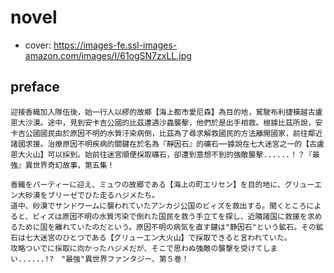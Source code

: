 # novel

- cover: https://images-fe.ssl-images-amazon.com/images/I/61ogSN7zxLL.jpg

## preface


```
迎接香織加入隊伍後，始一行人以繆的故鄉【海上都市愛尼森】為目的地，駕駛布利捷橫越古盧恩大沙漠。途中，見到安卡吉公國的比茲遭遇沙蟲襲擊，他們於是出手相救。根據比茲所說，安卡吉公國國民由於原因不明的水質汙染病倒，比茲為了尋求解救國民的方法離開國家，前往鄰近諸國求援。治療原因不明疾病的關鍵在於名為『靜因石』的礦石──據說在七大迷宮之一的【古盧恩大火山】可以採到。始前往迷宮順便採取礦石，卻遭到意想不到的強敵襲擊......！？『最強』異世界奇幻故事，第五集！

香織をパーティーに迎え、ミュウの故郷である【海上の町エリセン】を目的地に、グリューエン大砂漠をブリーゼでひた走るハジメたち。  
道中、砂漠でサンドワームに襲われていたアンカジ公国のビィズを救出する。聞くところによると、ビィズは原因不明の水質汚染で倒れた国民を救う手立てを探し、近隣諸国に救援を求めるために国を離れていたのだという。原因不明の病気を直す鍵は"静因石"という鉱石。その鉱石は七大迷宮のひとつである【グリューエン大火山】で採取できると言われていた。  
攻略ついでに採取に向かったハジメだが、そこで思わぬ強敵の襲撃を受けてしまい......!?　"最強"異世界ファンタジー、第５巻！
```
